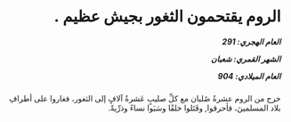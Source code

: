 <h1 dir="rtl">الروم يقتحمون الثغور بجيش عظيم .</h1>

<h5 dir="rtl">العام الهجري:  291

الشهر القمري: شعبان

العام الميلادي: 904</h5>

<p dir="rtl">خرج من الروم عشرةُ صُلبان مع كلِّ صليبٍ عَشرةُ آلافٍ إلى الثغور، فغاروا على أطرافِ بلاد المسلمينَ، فأحرقوا, وقَتَلوا خلقًا وسَبَوا نساءً وذرِّيةً.</p></br>
